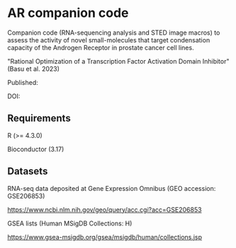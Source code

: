 # AR companion code 

Companion code (RNA-sequencing analysis and STED image macros) to assess the activity of novel small-molecules that target condensation capacity of the Androgen Receptor in prostate cancer cell lines. 

"Rational Optimization of a Transcription Factor Activation Domain Inhibitor" 
(Basu et al. 2023)

Published:

DOI:

## Requirements

R (>= 4.3.0)

Bioconductor (3.17)

## Datasets

RNA-seq data deposited at Gene Expression Omnibus (GEO accession: GSE206853)

https://www.ncbi.nlm.nih.gov/geo/query/acc.cgi?acc=GSE206853

GSEA lists 	(Human MSigDB Collections: H)

https://www.gsea-msigdb.org/gsea/msigdb/human/collections.jsp
